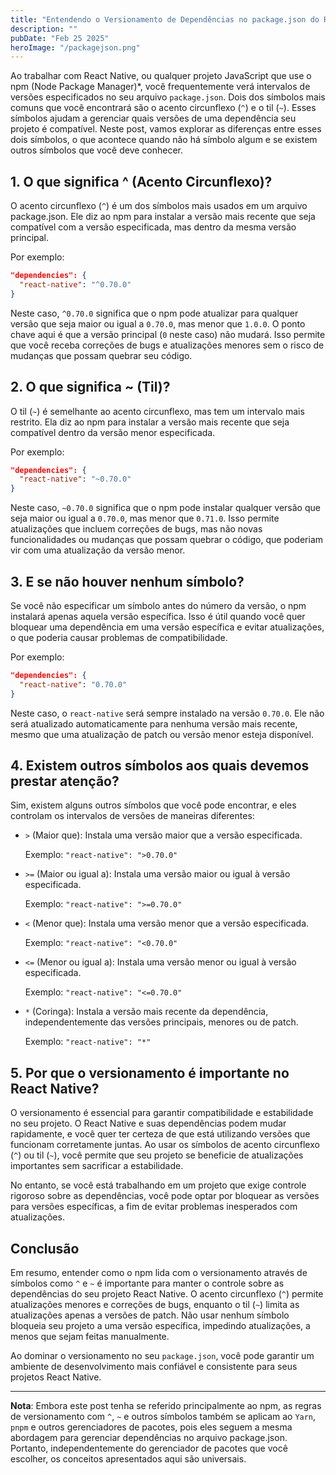 ```yaml
---
title: "Entendendo o Versionamento de Dependências no package.json do React Native: ^, ~ e Mais"
description: ""
pubDate: "Feb 25 2025"
heroImage: "/packagejson.png"
---
```


Ao trabalhar com React Native, ou qualquer projeto JavaScript que use o npm (Node Package Manager)\*, você frequentemente verá intervalos de versões especificados no seu arquivo `package.json`. Dois dos símbolos mais comuns que você encontrará são o acento circunflexo (`^`) e o til (`~`). Esses símbolos ajudam a gerenciar quais versões de uma dependência seu projeto é compatível. Neste post, vamos explorar as diferenças entre esses dois símbolos, o que acontece quando não há símbolo algum e se existem outros símbolos que você deve conhecer.

<h2>1. O que significa ^ (Acento Circunflexo)?</h2>

O acento circunflexo (`^`) é um dos símbolos mais usados em um arquivo package.json. Ele diz ao npm para instalar a versão mais recente que seja compatível com a versão especificada, mas dentro da mesma versão principal.

Por exemplo:

```json
"dependencies": {
  "react-native": "^0.70.0"
}
```

Neste caso, `^0.70.0` significa que o npm pode atualizar para qualquer versão que seja maior ou igual a `0.70.0`, mas menor que `1.0.0`. O ponto chave aqui é que a versão principal (`0` neste caso) não mudará. Isso permite que você receba correções de bugs e atualizações menores sem o risco de mudanças que possam quebrar seu código.

<h2>2. O que significa ~ (Til)?</h2>

O til (`~`) é semelhante ao acento circunflexo, mas tem um intervalo mais restrito. Ela diz ao npm para instalar a versão mais recente que seja compatível dentro da versão menor especificada.

Por exemplo:

```json
"dependencies": {
  "react-native": "~0.70.0"
}
```

Neste caso, `~0.70.0` significa que o npm pode instalar qualquer versão que seja maior ou igual a `0.70.0`, mas menor que `0.71.0`. Isso permite atualizações que incluem correções de bugs, mas não novas funcionalidades ou mudanças que possam quebrar o código, que poderiam vir com uma atualização da versão menor.

<h2>3. E se não houver nenhum símbolo?</h2>

Se você não especificar um símbolo antes do número da versão, o npm instalará apenas aquela versão específica. Isso é útil quando você quer bloquear uma dependência em uma versão específica e evitar atualizações, o que poderia causar problemas de compatibilidade.

Por exemplo:

```json
"dependencies": {
  "react-native": "0.70.0"
}
```

Neste caso, o `react-native` será sempre instalado na versão `0.70.0`. Ele não será atualizado automaticamente para nenhuma versão mais recente, mesmo que uma atualização de patch ou versão menor esteja disponível.

<h2>4. Existem outros símbolos aos quais devemos prestar atenção?</h2>

Sim, existem alguns outros símbolos que você pode encontrar, e eles controlam os intervalos de versões de maneiras diferentes:

- `>` (Maior que): Instala uma versão maior que a versão especificada.

  Exemplo: `"react-native": ">0.70.0"`

* `>=` (Maior ou igual a): Instala uma versão maior ou igual à versão especificada.

  Exemplo: `"react-native": ">=0.70.0"`

* `<` (Menor que): Instala uma versão menor que a versão especificada.

  Exemplo: `"react-native": "<0.70.0"`

* `<=` (Menor ou igual a): Instala uma versão menor ou igual à versão especificada.

  Exemplo: `"react-native": "<=0.70.0"`

- `*` (Coringa): Instala a versão mais recente da dependência, independentemente das versões principais, menores ou de patch.

  Exemplo: `"react-native": "*"`

<h2>5. Por que o versionamento é importante no React Native?</h2>

O versionamento é essencial para garantir compatibilidade e estabilidade no seu projeto. O React Native e suas dependências podem mudar rapidamente, e você quer ter certeza de que está utilizando versões que funcionam corretamente juntas. Ao usar os símbolos de acento circunflexo (`^`) ou til (`~`), você permite que seu projeto se beneficie de atualizações importantes sem sacrificar a estabilidade.

No entanto, se você está trabalhando em um projeto que exige controle rigoroso sobre as dependências, você pode optar por bloquear as versões para versões específicas, a fim de evitar problemas inesperados com atualizações.

<h2>Conclusão</h2>

Em resumo, entender como o npm lida com o versionamento através de símbolos como `^` e `~` é importante para manter o controle sobre as dependências do seu projeto React Native. O acento circunflexo (`^`) permite atualizações menores e correções de bugs, enquanto o til (`~`) limita as atualizações apenas a versões de patch. Não usar nenhum símbolo bloqueia seu projeto a uma versão específica, impedindo atualizações, a menos que sejam feitas manualmente.

Ao dominar o versionamento no seu `package.json`, você pode garantir um ambiente de desenvolvimento mais confiável e consistente para seus projetos React Native.

---

**Nota**: Embora este post tenha se referido principalmente ao npm, as regras de versionamento com `^`, `~` e outros símbolos também se aplicam ao `Yarn`, `pnpm` e outros gerenciadores de pacotes, pois eles seguem a mesma abordagem para gerenciar dependências no arquivo package.json. Portanto, independentemente do gerenciador de pacotes que você escolher, os conceitos apresentados aqui são universais.
